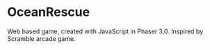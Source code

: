 # OceanRescue
Web based game, created with JavaScript in Phaser 3.0. Inspired by Scramble arcade game.
